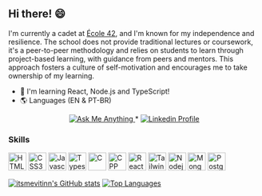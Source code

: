 ## Hi there! 😄

I'm currently a cadet at [École 42](https://42.rio/), and I'm known for my independence and resilience. The school does not provide traditional lectures or coursework, it's a peer-to-peer methodology and relies on students to learn through project-based learning, with guidance from peers and mentors. This approach fosters a culture of self-motivation and encourages me to take ownership of my learning.

* 🧠  I'm learning React, Node.js and TypeScript!
* 🌎  Languages (EN & PT-BR)


<p align="center">
	<a href="mailto:vsergio@student.42.rio">
		<img alt="Ask Me Anything" src="https://img.shields.io/badge/-Ask_me_anything-blueviolet?style=flat&logo=Gmail&logoColor=white&link=mailto:vsergio@student.42.rio" />
	</a>
	<span> * </span>
	<a href="https://www.linkedin.com/in/itsmevitinn/">
		<img alt="Linkedin Profile" src="https://img.shields.io/badge/-Linkedin_Profile-0072b1?style=flat&logo=Linkedin&logoColor=white&link=https://www.linkedin.com/in/itsmevitinn/" />
	</a>
</p>

### Skills

<p align="left">
<a href="https://developer.mozilla.org/en-US/docs/Glossary/HTML5" target="_blank" rel="noreferrer"><img src="https://skillicons.dev/icons?i=html" width="36" height="36" alt="HTML5" /></a>
<a href="https://developer.mozilla.org/en-US/docs/Glossary/CSS" target="_blank" rel="noreferrer"><img src="https://skillicons.dev/icons?i=css" width="36" height="36" alt="CSS3" /></a>
<a href="https://developer.mozilla.org/en-US/docs/Web/JavaScript" target="_blank" rel="noreferrer"><img src="https://skillicons.dev/icons?i=js" width="36" height="36" alt="Javascript" /></a>
<a href="https://www.typescriptlang.org/" target="_blank" rel="noreferrer"><img src="https://skillicons.dev/icons?i=ts" width="36" height="36" alt="Typescript" /></a>
<a href="https://learn.microsoft.com/en-us/cpp/c-language/?view=msvc-170" target="_blank" rel="noreferrer"><img src="https://skillicons.dev/icons?i=c" width="36" height="36" alt="C" /></a>
<a href="https://isocpp.org/" target="_blank" rel="noreferrer"><img src="https://skillicons.dev/icons?i=cpp" width="36" height="36" alt="CPP" /></a>
<a href="https://reactjs.org/" target="_blank" rel="noreferrer"><img src="https://skillicons.dev/icons?i=react" width="36" height="36" alt="React" /></a>
<a href="https://tailwindcss.com/" target="_blank" rel="noreferrer"><img src="https://skillicons.dev/icons?i=tailwindcss" width="36" height="36" alt="TailwindCSS" /></a>
<a href="https://nodejs.org/en" target="_blank" rel="noreferrer"><img src="https://skillicons.dev/icons?i=nodejs" width="36" height="36" alt="Nodejs" /></a>
<a href="https://www.mongodb.com/" target="_blank" rel="noreferrer"><img src="https://skillicons.dev/icons?i=mongodb" width="36" height="36" alt="MongoDB" /></a>
<a href="https://www.postgresql.org/" target="_blank" rel="noreferrer"><img src="https://skillicons.dev/icons?i=postgresql" width="36" height="36" alt="PostgreSQL" /></a>

</p>

<a href="http://www.github.com/itsmevitinn"><img src="https://github-readme-stats.vercel.app/api?username=itsmevitinn&count_private=true&show_icons=true&theme=tokyonight" alt="itsmevitinn's GitHub stats" /></a>
<a href="https://github.com/itsmevitinn" align="left"><img src="https://github-readme-stats.vercel.app/api/top-langs/?username=itsmevitinn&layout=compact&theme=tokyonight" alt="Top Languages" /></a>
